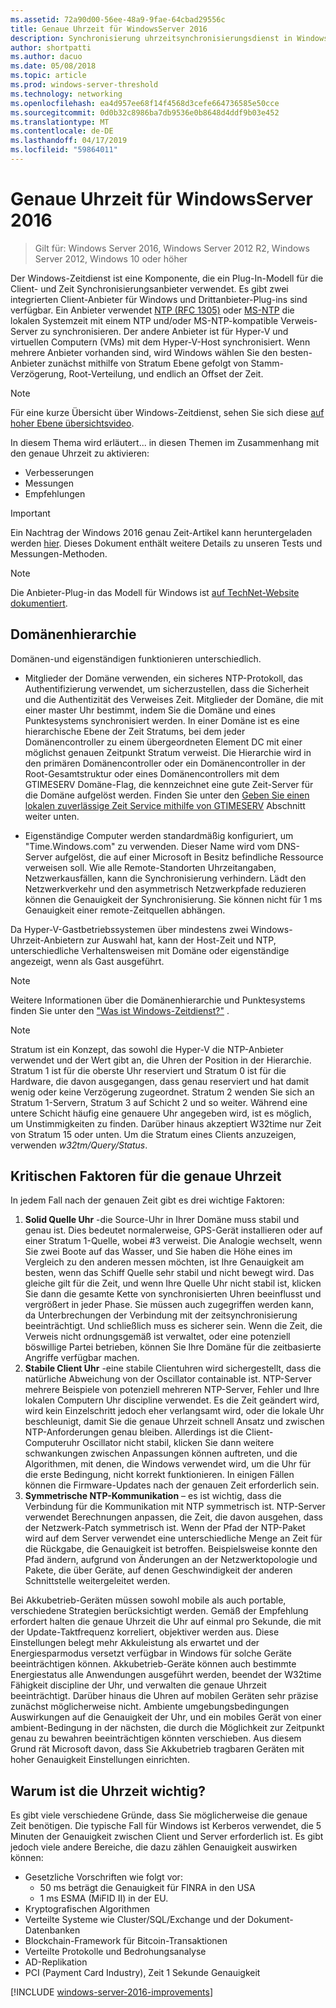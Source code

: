 ```yaml
---
ms.assetid: 72a90d00-56ee-48a9-9fae-64cbad29556c
title: Genaue Uhrzeit für WindowsServer 2016
description: Synchronisierung uhrzeitsynchronisierungsdienst in Windows Server 2016 wurde erheblich, und gleichzeitig vollständige Abwärtskompatibilität NTP-Kompatibilität mit älteren Windows-Versionen verbessert.
author: shortpatti
ms.author: dacuo
ms.date: 05/08/2018
ms.topic: article
ms.prod: windows-server-threshold
ms.technology: networking
ms.openlocfilehash: ea4d957ee68f14f4568d3cefe664736585e50cce
ms.sourcegitcommit: 0d0b32c8986ba7db9536e0b8648d4ddf9b03e452
ms.translationtype: MT
ms.contentlocale: de-DE
ms.lasthandoff: 04/17/2019
ms.locfileid: "59864011"
---
```

# <a name="accurate-time-for-windows-server-2016"></a>Genaue Uhrzeit für WindowsServer 2016

>Gilt für: Windows Server 2016, Windows Server 2012 R2, Windows Server 2012, Windows 10 oder höher

Der Windows-Zeitdienst ist eine Komponente, die ein Plug-In-Modell für die Client- und Zeit Synchronisierungsanbieter verwendet.  Es gibt zwei integrierten Client-Anbieter für Windows und Drittanbieter-Plug-ins sind verfügbar. Ein Anbieter verwendet [NTP (RFC 1305)](https://tools.ietf.org/html/rfc1305) oder [MS-NTP](https://msdn.microsoft.com/library/cc246877.aspx) die lokalen Systemzeit mit einem NTP und/oder MS-NTP-kompatible Verweis-Server zu synchronisieren. Der andere Anbieter ist für Hyper-V und virtuellen Computern (VMs) mit dem Hyper-V-Host synchronisiert.  Wenn mehrere Anbieter vorhanden sind, wird Windows wählen Sie den besten-Anbieter zunächst mithilfe von Stratum Ebene gefolgt von Stamm-Verzögerung, Root-Verteilung, und endlich an Offset der Zeit.

>[!NOTE]
>Für eine kurze Übersicht über Windows-Zeitdienst, sehen Sie sich diese [auf hoher Ebene übersichtsvideo](https://aka.ms/WS2016TimeVideo).

<!-- Not sure what to do with the following -->
In diesem Thema wird erläutert... in diesen Themen im Zusammenhang mit den genaue Uhrzeit zu aktivieren: 

- Verbesserungen
- Messungen
- Empfehlungen

>[!IMPORTANT]
>Ein Nachtrag der Windows 2016 genau Zeit-Artikel kann heruntergeladen werden [hier](https://windocs.blob.core.windows.net/windocs/WindowsTimeSyncAccuracy_Addendum.pdf).  Dieses Dokument enthält weitere Details zu unseren Tests und Messungen-Methoden.



>[!NOTE] 
>Die Anbieter-Plug-in das Modell für Windows ist [auf TechNet-Website dokumentiert](https://msdn.microsoft.com/library/windows/desktop/ms725475%28v=vs.85%29.aspx).

## <a name="domain-hierarchy"></a>Domänenhierarchie
Domänen-und eigenständigen funktionieren unterschiedlich.

- Mitglieder der Domäne verwenden, ein sicheres NTP-Protokoll, das Authentifizierung verwendet, um sicherzustellen, dass die Sicherheit und die Authentizität des Verweises Zeit.  Mitglieder der Domäne, die mit einer master Uhr bestimmt, indem Sie die Domäne und eines Punktesystems synchronisiert werden.  In einer Domäne ist es eine hierarchische Ebene der Zeit Stratums, bei dem jeder Domänencontroller zu einem übergeordneten Element DC mit einer möglichst genauen Zeitpunkt Stratum verweist.  Die Hierarchie wird in den primären Domänencontroller oder ein Domänencontroller in der Root-Gesamtstruktur oder eines Domänencontrollers mit dem GTIMESERV Domäne-Flag, die kennzeichnet eine gute Zeit-Server für die Domäne aufgelöst werden.  Finden Sie unter den [Geben Sie einen lokalen zuverlässige Zeit Service mithilfe von GTIMESERV](#GTIMESERV) Abschnitt weiter unten.

- Eigenständige Computer werden standardmäßig konfiguriert, um "Time.Windows.com" zu verwenden.  Dieser Name wird vom DNS-Server aufgelöst, die auf einer Microsoft in Besitz befindliche Ressource verweisen soll.  Wie alle Remote-Standorten Uhrzeitangaben, Netzwerkausfällen, kann die Synchronisierung verhindern.  Lädt den Netzwerkverkehr und den asymmetrisch Netzwerkpfade reduzieren können die Genauigkeit der Synchronisierung.  Sie können nicht für 1 ms Genauigkeit einer remote-Zeitquellen abhängen.

Da Hyper-V-Gastbetriebssystemen über mindestens zwei Windows-Uhrzeit-Anbietern zur Auswahl hat, kann der Host-Zeit und NTP, unterschiedliche Verhaltensweisen mit Domäne oder eigenständige angezeigt, wenn als Gast ausgeführt.

> [!NOTE] 
> Weitere Informationen über die Domänenhierarchie und Punktesystems finden Sie unter den ["Was ist Windows-Zeitdienst?"](https://blogs.msdn.microsoft.com/w32time/2007/07/07/what-is-windows-time-service/) .

> [!NOTE]
> Stratum ist ein Konzept, das sowohl die Hyper-V die NTP-Anbieter verwendet und der Wert gibt an, die Uhren der Position in der Hierarchie.  Stratum 1 ist für die oberste Uhr reserviert und Stratum 0 ist für die Hardware, die davon ausgegangen, dass genau reserviert und hat damit wenig oder keine Verzögerung zugeordnet.  Stratum 2 wenden Sie sich an Stratum 1-Servern, Stratum 3 auf Schicht 2 und so weiter.  Während eine untere Schicht häufig eine genauere Uhr angegeben wird, ist es möglich, um Unstimmigkeiten zu finden.  Darüber hinaus akzeptiert W32time nur Zeit von Stratum 15 oder unten.  Um die Stratum eines Clients anzuzeigen, verwenden *w32tm/Query/Status*.

## <a name="critical-factors-for-accurate-time"></a>Kritischen Faktoren für die genaue Uhrzeit
In jedem Fall nach der genauen Zeit gibt es drei wichtige Faktoren:

1. **Solid Quelle Uhr** -die Source-Uhr in Ihrer Domäne muss stabil und genau ist. Dies bedeutet normalerweise, GPS-Gerät installieren oder auf einer Stratum 1-Quelle, wobei #3 verweist. Die Analogie wechselt, wenn Sie zwei Boote auf das Wasser, und Sie haben die Höhe eines im Vergleich zu den anderen messen möchten, ist Ihre Genauigkeit am besten, wenn das Schiff Quelle sehr stabil und nicht bewegt wird. Das gleiche gilt für die Zeit, und wenn Ihre Quelle Uhr nicht stabil ist, klicken Sie dann die gesamte Kette von synchronisierten Uhren beeinflusst und vergrößert in jeder Phase. Sie müssen auch zugegriffen werden kann, da Unterbrechungen der Verbindung mit der zeitsynchronisierung beeinträchtigt. Und schließlich muss es sicherer sein. Wenn die Zeit, die Verweis nicht ordnungsgemäß ist verwaltet, oder eine potenziell böswillige Partei betrieben, können Sie Ihre Domäne für die zeitbasierte Angriffe verfügbar machen.
2. **Stabile Client Uhr** -eine stabile Clientuhren wird sichergestellt, dass die natürliche Abweichung von der Oscillator containable ist.  NTP-Server mehrere Beispiele von potenziell mehreren NTP-Server, Fehler und Ihre lokalen Computern Uhr discipline verwendet.  Es die Zeit geändert wird, wird kein Einzelschritt jedoch eher verlangsamt wird, oder die lokale Uhr beschleunigt, damit Sie die genaue Uhrzeit schnell Ansatz und zwischen NTP-Anforderungen genau bleiben.  Allerdings ist die Client-Computeruhr Oscillator nicht stabil, klicken Sie dann weitere schwankungen zwischen Anpassungen können auftreten, und die Algorithmen, mit denen, die Windows verwendet wird, um die Uhr für die erste Bedingung, nicht korrekt funktionieren.  In einigen Fällen können die Firmware-Updates nach der genauen Zeit erforderlich sein.
3. **Symmetrische NTP-Kommunikation** – es ist wichtig, dass die Verbindung für die Kommunikation mit NTP symmetrisch ist.  NTP-Server verwendet Berechnungen anpassen, die Zeit, die davon ausgehen, dass der Netzwerk-Patch symmetrisch ist.  Wenn der Pfad der NTP-Paket wird auf dem Server verwendet eine unterschiedliche Menge an Zeit für die Rückgabe, die Genauigkeit ist betroffen.  Beispielsweise konnte den Pfad ändern, aufgrund von Änderungen an der Netzwerktopologie und Pakete, die über Geräte, auf denen Geschwindigkeit der anderen Schnittstelle weitergeleitet werden.


Bei Akkubetrieb-Geräten müssen sowohl mobile als auch portable, verschiedene Strategien berücksichtigt werden.  Gemäß der Empfehlung erfordert halten die genaue Uhrzeit die Uhr auf einmal pro Sekunde, die mit der Update-Taktfrequenz korreliert, objektiver werden aus. Diese Einstellungen belegt mehr Akkuleistung als erwartet und der Energiesparmodus versetzt verfügbar in Windows für solche Geräte beeinträchtigen können. Akkubetrieb-Geräte können auch bestimmte Energiestatus alle Anwendungen ausgeführt werden, beendet der W32time Fähigkeit discipline der Uhr, und verwalten die genaue Uhrzeit beeinträchtigt. Darüber hinaus die Uhren auf mobilen Geräten sehr präzise zunächst möglicherweise nicht.  Ambiente umgebungsbedingungen Auswirkungen auf die Genauigkeit der Uhr, und ein mobiles Gerät von einer ambient-Bedingung in der nächsten, die durch die Möglichkeit zur Zeitpunkt genau zu bewahren beeinträchtigen könnten verschieben.  Aus diesem Grund rät Microsoft davon, dass Sie Akkubetrieb tragbaren Geräten mit hoher Genauigkeit Einstellungen einrichten. 

## <a name="why-is-time-important"></a>Warum ist die Uhrzeit wichtig?  
Es gibt viele verschiedene Gründe, dass Sie möglicherweise die genaue Zeit benötigen.  Die typische Fall für Windows ist Kerberos verwendet, die 5 Minuten der Genauigkeit zwischen Client und Server erforderlich ist.  Es gibt jedoch viele andere Bereiche, die dazu zählen Genauigkeit auswirken können:


- Gesetzliche Vorschriften wie folgt vor:
    - 50 ms beträgt die Genauigkeit für FINRA in den USA
    - 1 ms ESMA (MiFID II) in der EU.
- Kryptografischen Algorithmen
- Verteilte Systeme wie Cluster/SQL/Exchange und der Dokument-Datenbanken
- Blockchain-Framework für Bitcoin-Transaktionen
- Verteilte Protokolle und Bedrohungsanalyse 
- AD-Replikation
- PCI (Payment Card Industry), Zeit 1 Sekunde Genauigkeit



[!INCLUDE [windows-server-2016-improvements](windows-server-2016-improvements.md)]
